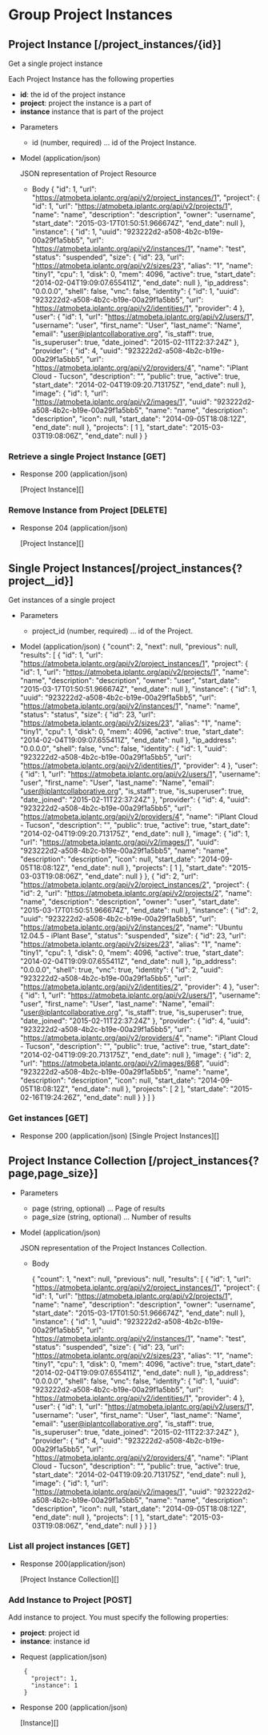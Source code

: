 # Group Project Instances

## Project Instance [/project_instances/{id}]
Get a single project instance

Each Project Instance has the following properties

- **id**: the id of the project instance
- **project**: project the instance is a part of
- **instance** instance that is part of the project

+ Parameters
  + id (number, required) ... id of the Project Instance.

+ Model (application/json)

    JSON representation of Project Resource

    + Body
        {
            "id": 1,
            "url": "https://atmobeta.iplantc.org/api/v2/project_instances/1",
            "project": {
                "id": 1,
                "url": "https://atmobeta.iplantc.org/api/v2/projects/1",
                "name": "name",
                "description": "description",
                "owner": "username",
                "start_date": "2015-03-17T01:50:51.966674Z",
                "end_date": null
            },
            "instance": {
                "id": 1,
                "uuid": "923222d2-a508-4b2c-b19e-00a29f1a5bb5",
                "url": "https://atmobeta.iplantc.org/api/v2/instances/1",
                "name": "test",
                "status": "suspended",
                "size": {
                    "id": 23,
                    "url": "https://atmobeta.iplantc.org/api/v2/sizes/23",
                    "alias": "1",
                    "name": "tiny1",
                    "cpu": 1,
                    "disk": 0,
                    "mem": 4096,
                    "active": true,
                    "start_date": "2014-02-04T19:09:07.655411Z",
                    "end_date": null
                },
                "ip_address": "0.0.0.0",
                "shell": false,
                "vnc": false,
                "identity": {
                    "id": 1,
                    "uuid": "923222d2-a508-4b2c-b19e-00a29f1a5bb5",
                    "url": "https://atmobeta.iplantc.org/api/v2/identities/1",
                    "provider": 4
                },
                "user": {
                    "id": 1,
                    "url": "https://atmobeta.iplantc.org/api/v2/users/1",
                    "username": "user",
                    "first_name": "User",
                    "last_name": "Name",
                    "email": "user@iplantcollaborative.org",
                    "is_staff": true,
                    "is_superuser": true,
                    "date_joined": "2015-02-11T22:37:24Z"
                },
                "provider": {
                    "id": 4,
                    "uuid": "923222d2-a508-4b2c-b19e-00a29f1a5bb5",
                    "url": "https://atmobeta.iplantc.org/api/v2/providers/4",
                    "name": "iPlant Cloud - Tucson",
                    "description": "<No Description Provided>",
                    "public": true,
                    "active": true,
                    "start_date": "2014-02-04T19:09:20.713175Z",
                    "end_date": null
                },
                "image": {
                    "id": 1,
                    "url": "https://atmobeta.iplantc.org/api/v2/images/1",
                    "uuid": "923222d2-a508-4b2c-b19e-00a29f1a5bb5",
                    "name": "name",
                    "description": "description",
                    "icon": null,
                    "start_date": "2014-09-05T18:08:12Z",
                    "end_date": null
                },
                "projects": [
                    1
                ],
                "start_date": "2015-03-03T19:08:06Z",
                "end_date": null
            }
        }

### Retrieve a single Project Instance [GET]

+ Response 200 (application/json)

    [Project Instance][]

### Remove Instance from Project [DELETE]

  + Response 204 (application/json)

    [Project Instance][]


## Single Project Instances[/project_instances{?project__id}]
Get instances of a single project

+ Parameters
  + project_id (number, required) ... id of the Project.

+ Model (application/json)
{
    "count": 2,
    "next": null,
    "previous": null,
    "results": [
        {
            "id": 1,
            "url": "https://atmobeta.iplantc.org/api/v2/project_instances/1",
            "project": {
                "id": 1,
                "url": "https://atmobeta.iplantc.org/api/v2/projects/1",
                "name": "name",
                "description": "description",
                "owner": "user",
                "start_date": "2015-03-17T01:50:51.966674Z",
                "end_date": null
            },
            "instance": {
                "id": 1,
                "uuid": "923222d2-a508-4b2c-b19e-00a29f1a5bb5",
                "url": "https://atmobeta.iplantc.org/api/v2/instances/1",
                "name": "name",
                "status": "status",
                "size": {
                    "id": 23,
                    "url": "https://atmobeta.iplantc.org/api/v2/sizes/23",
                    "alias": "1",
                    "name": "tiny1",
                    "cpu": 1,
                    "disk": 0,
                    "mem": 4096,
                    "active": true,
                    "start_date": "2014-02-04T19:09:07.655411Z",
                    "end_date": null
                },
                "ip_address": "0.0.0.0",
                "shell": false,
                "vnc": false,
                "identity": {
                    "id": 1,
                    "uuid": "923222d2-a508-4b2c-b19e-00a29f1a5bb5",
                    "url": "https://atmobeta.iplantc.org/api/v2/identities/1",
                    "provider": 4
                },
                "user": {
                    "id": 1,
                    "url": "https://atmobeta.iplantc.org/api/v2/users/1",
                    "username": "user",
                    "first_name": "User",
                    "last_name": "Name",
                    "email": "user@iplantcollaborative.org",
                    "is_staff": true,
                    "is_superuser": true,
                    "date_joined": "2015-02-11T22:37:24Z"
                },
                "provider": {
                    "id": 4,
                    "uuid": "923222d2-a508-4b2c-b19e-00a29f1a5bb5",
                    "url": "https://atmobeta.iplantc.org/api/v2/providers/4",
                    "name": "iPlant Cloud - Tucson",
                    "description": "<No Description Provided>",
                    "public": true,
                    "active": true,
                    "start_date": "2014-02-04T19:09:20.713175Z",
                    "end_date": null
                },
                "image": {
                    "id": 1,
                    "url": "https://atmobeta.iplantc.org/api/v2/images/1",
                    "uuid": "923222d2-a508-4b2c-b19e-00a29f1a5bb5",
                    "name": "name",
                    "description": "description",
                    "icon": null,
                    "start_date": "2014-09-05T18:08:12Z",
                    "end_date": null
                },
                "projects": [
                    1
                ],
                "start_date": "2015-03-03T19:08:06Z",
                "end_date": null
            }
        },
        {
            "id": 2,
            "url": "https://atmobeta.iplantc.org/api/v2/project_instances/2",
            "project": {
                "id": 2,
                "url": "https://atmobeta.iplantc.org/api/v2/projects/2",
                "name": "name",
                "description": "description",
                "owner": "user",
                "start_date": "2015-03-17T01:50:51.966674Z",
                "end_date": null
            },
            "instance": {
                "id": 2,
                "uuid": "923222d2-a508-4b2c-b19e-00a29f1a5bb5",
                "url": "https://atmobeta.iplantc.org/api/v2/instances/2",
                "name": "Ubuntu 12.04.5 - iPlant Base",
                "status": "suspended",
                "size": {
                    "id": 23,
                    "url": "https://atmobeta.iplantc.org/api/v2/sizes/23",
                    "alias": "1",
                    "name": "tiny1",
                    "cpu": 1,
                    "disk": 0,
                    "mem": 4096,
                    "active": true,
                    "start_date": "2014-02-04T19:09:07.655411Z",
                    "end_date": null
                },
                "ip_address": "0.0.0.0",
                "shell": true,
                "vnc": true,
                "identity": {
                    "id": 2,
                    "uuid": "923222d2-a508-4b2c-b19e-00a29f1a5bb5",
                    "url": "https://atmobeta.iplantc.org/api/v2/identities/2",
                    "provider": 4
                },
                "user": {
                    "id": 1,
                    "url": "https://atmobeta.iplantc.org/api/v2/users/1",
                    "username": "user",
                    "first_name": "User",
                    "last_name": "Name",
                    "email": "user@iplantcollaborative.org",
                    "is_staff": true,
                    "is_superuser": true,
                    "date_joined": "2015-02-11T22:37:24Z"
                },
                "provider": {
                    "id": 4,
                    "uuid": "923222d2-a508-4b2c-b19e-00a29f1a5bb5",
                    "url": "https://atmobeta.iplantc.org/api/v2/providers/4",
                    "name": "iPlant Cloud - Tucson",
                    "description": "<No Description Provided>",
                    "public": true,
                    "active": true,
                    "start_date": "2014-02-04T19:09:20.713175Z",
                    "end_date": null
                },
                "image": {
                    "id": 2,
                    "url": "https://atmobeta.iplantc.org/api/v2/images/868",
                    "uuid": "923222d2-a508-4b2c-b19e-00a29f1a5bb5",
                    "name": "name",
                    "description": "description",
                    "icon": null,
                    "start_date": "2014-09-05T18:08:12Z",
                    "end_date": null
                },
                "projects": [
                    2
                ],
                "start_date": "2015-02-16T19:24:26Z",
                "end_date": null
            }
        }
    ]
}

### Get instances [GET]

  + Response 200 (application/json)
    [Single Project Instances][]

## Project Instance Collection [/project_instances{?page,page_size}]

+ Parameters
    + page (string, optional) ... Page of results
    + page_size (string, optional) ... Number of results

+ Model (application/json)

    JSON representation of the Project Instances Collection.

    + Body

        {
            "count": 1,
            "next": null,
            "previous": null,
            "results": [
              {
                  "id": 1,
                  "url": "https://atmobeta.iplantc.org/api/v2/project_instances/1",
                  "project": {
                      "id": 1,
                      "url": "https://atmobeta.iplantc.org/api/v2/projects/1",
                      "name": "name",
                      "description": "description",
                      "owner": "username",
                      "start_date": "2015-03-17T01:50:51.966674Z",
                      "end_date": null
                  },
                  "instance": {
                      "id": 1,
                      "uuid": "923222d2-a508-4b2c-b19e-00a29f1a5bb5",
                      "url": "https://atmobeta.iplantc.org/api/v2/instances/1",
                      "name": "test",
                      "status": "suspended",
                      "size": {
                          "id": 23,
                          "url": "https://atmobeta.iplantc.org/api/v2/sizes/23",
                          "alias": "1",
                          "name": "tiny1",
                          "cpu": 1,
                          "disk": 0,
                          "mem": 4096,
                          "active": true,
                          "start_date": "2014-02-04T19:09:07.655411Z",
                          "end_date": null
                      },
                      "ip_address": "0.0.0.0",
                      "shell": false,
                      "vnc": false,
                      "identity": {
                          "id": 1,
                          "uuid": "923222d2-a508-4b2c-b19e-00a29f1a5bb5",
                          "url": "https://atmobeta.iplantc.org/api/v2/identities/1",
                          "provider": 4
                      },
                      "user": {
                          "id": 1,
                          "url": "https://atmobeta.iplantc.org/api/v2/users/1",
                          "username": "user",
                          "first_name": "User",
                          "last_name": "Name",
                          "email": "user@iplantcollaborative.org",
                          "is_staff": true,
                          "is_superuser": true,
                          "date_joined": "2015-02-11T22:37:24Z"
                      },
                      "provider": {
                          "id": 4,
                          "uuid": "923222d2-a508-4b2c-b19e-00a29f1a5bb5",
                          "url": "https://atmobeta.iplantc.org/api/v2/providers/4",
                          "name": "iPlant Cloud - Tucson",
                          "description": "<No Description Provided>",
                          "public": true,
                          "active": true,
                          "start_date": "2014-02-04T19:09:20.713175Z",
                          "end_date": null
                      },
                      "image": {
                          "id": 1,
                          "url": "https://atmobeta.iplantc.org/api/v2/images/1",
                          "uuid": "923222d2-a508-4b2c-b19e-00a29f1a5bb5",
                          "name": "name",
                          "description": "description",
                          "icon": null,
                          "start_date": "2014-09-05T18:08:12Z",
                          "end_date": null
                      },
                      "projects": [
                          1
                      ],
                      "start_date": "2015-03-03T19:08:06Z",
                      "end_date": null
                  }
              }
            ]
        }

### List all project instances [GET]

+ Response 200(application/json)

    [Project Instance Collection][]


### Add Instance to Project [POST]
Add instance to project. You must specify the following properties:

 - **project**: project id
 - **instance**: instance id

 + Request (application/json)

        {
          "project": 1,
          "instance": 1
        }

+ Response 200 (application/json)

    [Instance][]
